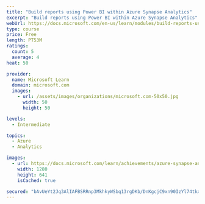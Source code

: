```yaml
---
title: "Build reports using Power BI within Azure Synapse Analytics"
excerpt: "Build reports using Power BI within Azure Synapse Analytics"
webUrl: https://docs.microsoft.com/en-us/learn/modules/build-reports-using-power-bi-azure-synapse-analytics/
type: course
price: Free
length: PT53M
ratings:
  count: 5
  average: 4
heat: 50

provider:
  name: Microsoft Learn
  domain: microsoft.com
  images:
    - url: /assets/images/organizations/microsoft.com-50x50.jpg
      width: 50
      height: 50

levels:
  - Intermediate

topics:
  - Azure
  - Analytics

images:
  - url: https://docs.microsoft.com/learn/achievements/azure-synapse-analytics-reports-with-pbi-social.png
    width: 1280
    height: 641
    isCached: true

secured: "bAvUeYt2Jq3AlIAFBSRRnp3MkhkyWSbq13rgDKb/DnKgcjC9xn90IzYl74tkxrLEwrJqK0uLcNJNtIZPXU0YkxPiCVd0Dgy7cSN25mpkXA2GDpTW54BxDuPYMTKVX4bye9jYZviF6Wg4ojiuwnpa2+UdKF1g9Zz79x739h64hdYjMhBNrJAcQtWOKwB4wGbrrddSVf4fstIiX3fbtqwQEEMkSaf+9hnN/MZi2sw5k380Zb6MOG2lk6XNPkRD004vr6m723MPWhiGSb+/cs2tuIc/g+rKPkhuhBvxN4Lmxz+YhJfh0CE5qe4VIgyPDYTpqbLYBl23bR+gMBsqLiTjRz8cDcvSbUax/a88QPWIqhmacUYJUCJiSGAXdCWBdn9UXnGDxbZlgX4AZ4LYrZuAgJRZNztiB0HjcFHbEUyleH4=;nA0OdtJB79PhCBwVv+Xe5g=="
---
```


